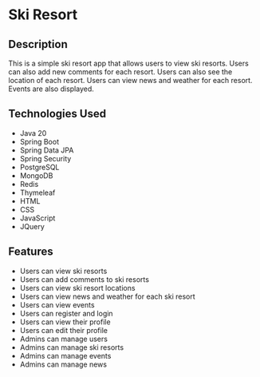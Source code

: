 # Ski Resort

## Description

This is a simple ski resort app that allows users to view ski resorts.
Users can also add new comments for each resort.
Users can also see the location of each resort.
Users can view news and weather for each resort.
Events are also displayed.

## Technologies Used
* Java 20
* Spring Boot
* Spring Data JPA
* Spring Security
* PostgreSQL
* MongoDB
* Redis
* Thymeleaf
* HTML
* CSS
* JavaScript
* JQuery

## Features
* Users can view ski resorts
* Users can add comments to ski resorts
* Users can view ski resort locations
* Users can view news and weather for each ski resort
* Users can view events
* Users can register and login
* Users can view their profile
* Users can edit their profile
* Admins can manage users
* Admins can manage ski resorts
* Admins can manage events
* Admins can manage news